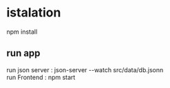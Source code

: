 # istalation 
npm install 

## run app
run json server : json-server --watch  src/data/db.jsonn            
run Frontend : npm start 



